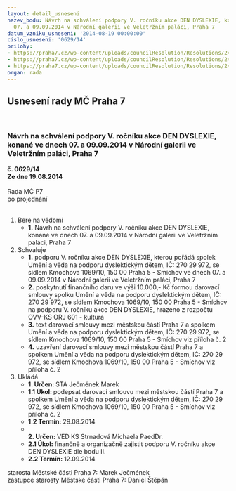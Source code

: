 ```yaml
---
layout: detail_usneseni
nazev_bodu: Návrh na schválení podpory V. ročníku akce DEN DYSLEXIE, konané ve dnech
  07. a 09.09.2014 v Národní galerii ve Veletržním paláci, Praha 7
datum_vzniku_usneseni: '2014-08-19 00:00:00'
cislo_usneseni: '0629/14'
prilohy:
- https://praha7.cz/wp-content/uploads/councilResolution/Resolutions/24752/38-14-den_dyslexie_zadost_kupcikova.pdf
- https://praha7.cz/wp-content/uploads/councilResolution/Resolutions/24752/38-14-s42_den_dyslexie_2014.doc
- https://praha7.cz/wp-content/uploads/councilResolution/Resolutions/24752/38-14-sr_den_dyslexie_2014.pdf
organ: rada
---
```

<div id="ucUsn_pList" class="usn">
	<span><h2>Usnesení rady MČ Praha 7 </h2>
<br></span><div class="standBody">
<span><h3>Návrh na schválení podpory V. ročníku akce DEN DYSLEXIE, konané ve dnech 07. a 09.09.2014 v Národní galerii ve Veletržním paláci, Praha 7</h3></span><div class="center">
		<strong>č. 0629/14</strong><br>
	</div>
<div class="center">
		<strong>Ze dne 19.08.2014</strong><br><br>
	</div>Rada MČ P7<br> po projednání<br><br><ol>
<li>Bere na vědomí<ul><li>
<strong>1.</strong> Návrh na schválení podpory V. ročníku akce DEN DYSLEXIE, konané ve dnech 07. a 09.09.2014 v Národní galerii ve Veletržním paláci, Praha 7  </li></ul>
</li>
<li>Schvaluje<ul>
<li>
<strong>1.</strong> podporu V. ročníku akce DEN DYSLEXIE, kterou pořádá spolek Umění a věda na podporu dyslektickým dětem, IČ: 270 29 972, se sídlem Kmochova 1069/10, 150 00 Praha 5 - Smíchov ve dnech 07. a 09.09.2014 v Národní galerii ve Veletržním paláci, Praha 7</li>
<li>
<strong>2.</strong> poskytnutí finančního daru ve výši 10.000,- Kč formou darovací smlouvy spolku Umění a věda na podporu dyslektickým dětem, IČ: 270 29 972, se sídlem Kmochova 1069/10, 150 00 Praha 5 - Smíchov na podporu V. ročníku akce DEN DYSLEXIE, hrazeno z rozpočtu OVV-KS ORJ 601 - kultura</li>
<li>
<strong>3.</strong> text darovací smlouvy mezi městskou částí Praha 7 a spolkem Umění a věda na podporu dyslektickým dětem, IČ: 270 29 972, se sídlem Kmochova 1069/10, 150 00 Praha 5 - Smíchov viz příloha č. 2</li>
<li>
<strong>4.</strong> uzavření darovací smlouvy mezi městskou částí Praha 7 a spolkem Umění a věda na podporu dyslektickým dětem, IČ: 270 29 972, se sídlem Kmochova 1069/10, 150 00 Praha 5 - Smíchov viz příloha č. 2     </li>
</ul>
</li>
<li>Ukládá<ul>
<li>
<strong>1. Určen: </strong>STA Ječmének Marek</li>
<li>
<strong>1.1 Úkol: </strong>podepsat darovací smlouvu mezi městskou částí Praha 7 a spolkem Umění a věda na podporu dyslektickým dětem, IČ: 270 29 972, se sídlem Kmochova 1069/10, 150 00 Praha 5 - Smíchov viz příloha č. 2</li>
<li>
<strong>1.2 Termín: </strong>29.08.2014</li>
<li>
<strong><br>2. Určen: </strong>VED KS Strnadová Michaela PaedDr.</li>
<li>
<strong>2.1 Úkol: </strong>finančně a organizačně zajistit podporu V. ročníku akce DEN DYSLEXIE dle bodu II.</li>
<li>
<strong>2.2 Termín: </strong>12.09.2014</li>
</ul>
</li>
</ol>starosta Městské části Praha 7: Marek Ječmének<br>zástupce starosty Městské části Praha 7: Daniel Štěpán 
</div>
</div>